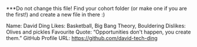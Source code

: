 ***Do not change this file! Find your cohort folder (or make one if you are the first!) and create a new file in there :)

Name: David Ding
Likes: Basketball, Big Bang Theory, Bouldering
Dislikes: Olives and pickles
Favourite Quote: “Opportunities don't happen, you create them.”
GitHub Profile URL: https://github.com/david-tech-ding
